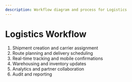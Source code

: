 ```yaml
---
description: Workflow diagram and process for Logistics
---
```


# Logistics Workflow
1. Shipment creation and carrier assignment
2. Route planning and delivery scheduling
3. Real-time tracking and mobile confirmations
4. Warehousing and inventory updates
5. Analytics and partner collaboration
6. Audit and reporting
